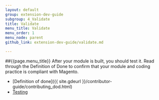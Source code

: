 ```yaml
---
layout: default
group: extension-dev-guide
subgroup: 4_Validate
title: Validate
menu_title: Validate
menu_order: 1
menu_node: parent
github_link: extension-dev-guide/validate.md

---
```


##{{page.menu_title}}
After your module is built, you should test it. Read through the Definition of Done to confirm that your module and coding practice is compliant with Magento.

* [Definition of done]({{ site.gdeurl }}/contributor-guide/contributing_dod.html)
* [Testing](test-module.html)
